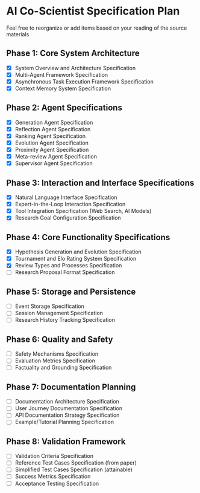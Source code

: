 # AI Co-Scientist Specification Plan

Feel free to reorganize or add items based on your reading of the source materials

## Phase 1: Core System Architecture
- [x] System Overview and Architecture Specification
- [x] Multi-Agent Framework Specification
- [x] Asynchronous Task Execution Framework Specification
- [x] Context Memory System Specification

## Phase 2: Agent Specifications
- [x] Generation Agent Specification
- [x] Reflection Agent Specification  
- [x] Ranking Agent Specification
- [x] Evolution Agent Specification
- [x] Proximity Agent Specification
- [x] Meta-review Agent Specification
- [x] Supervisor Agent Specification

## Phase 3: Interaction and Interface Specifications
- [x] Natural Language Interface Specification
- [x] Expert-in-the-Loop Interaction Specification
- [x] Tool Integration Specification (Web Search, AI Models)
- [x] Research Goal Configuration Specification

## Phase 4: Core Functionality Specifications
- [x] Hypothesis Generation and Evolution Specification
- [x] Tournament and Elo Rating System Specification
- [x] Review Types and Processes Specification
- [ ] Research Proposal Format Specification

## Phase 5: Storage and Persistence
- [ ] Event Storage Specification
- [ ] Session Management Specification
- [ ] Research History Tracking Specification

## Phase 6: Quality and Safety
- [ ] Safety Mechanisms Specification
- [ ] Evaluation Metrics Specification
- [ ] Factuality and Grounding Specification

## Phase 7: Documentation Planning
- [ ] Documentation Architecture Specification
- [ ] User Journey Documentation Specification
- [ ] API Documentation Strategy Specification
- [ ] Example/Tutorial Planning Specification

## Phase 8: Validation Framework
- [ ] Validation Criteria Specification
- [ ] Reference Test Cases Specification (from paper)
- [ ] Simplified Test Cases Specification (attainable)
- [ ] Success Metrics Specification
- [ ] Acceptance Testing Specification